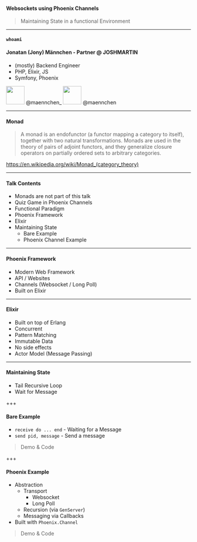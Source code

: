 #### Websockets using Phoenix Channels
> Maintaining State in a functional Environment

---

#### `whoami`
#### Jonatan (Jony) Männchen - Partner @ JOSHMARTIN

* (mostly) Backend Engineer
* PHP, Elixir, JS
* Symfony, Phoenix

<img src="https://s3.amazonaws.com/media-p.slid.es/uploads/team-955/images/2811693/twitter.svg" width="50" style="margin: 0; background: none; box-shadow: none; border: none;" />
@maennchen_

<img src="https://s3.amazonaws.com/media-p.slid.es/uploads/team-955/images/2811694/github.svg" width="50" style="margin: 0; background: none; box-shadow: none; border: none;" />
@maennchen

---

#### Monad

 > A monad is an endofunctor (a functor mapping a category to itself), together with two natural transformations. Monads are used in the theory of pairs of adjoint functors, and they generalize closure operators on partially ordered sets to arbitrary categories.

https://en.wikipedia.org/wiki/Monad_(category_theory)

---

#### Talk Contents

* Monads are not part of this talk
* Quiz Game in Phoenix Channels
* Functional Paradigm
* Phoenix Framework
* Elixir
* Maintaining State
   - Bare Example
   - Phoenix Channel Example

---

#### Phoenix Framework

* Modern Web Framework
* API / Websites
* Channels (Websocket / Long Poll)
* Built on Elixir

---

#### Elixir

* Built on top of Erlang
* Concurrent
* Pattern Matching
* Immutable Data
* No side effects
* Actor Model (Message Passing)

---

#### Maintaining State

* Tail Recursive Loop
* Wait for Message

+++

#### Bare Example

* `receive do ... end` - Waiting for a Message
* `send pid, message` - Send a message

> Demo & Code

+++

#### Phoenix Example

* Abstraction
  - Transport
    * Websocket
    * Long Poll
  - Recursion (via `GenServer`)
  - Messaging via Callbacks
* Built with `Phoenix.Channel`

> Demo & Code
